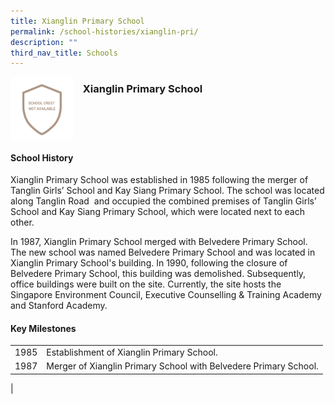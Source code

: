 ```yaml
---
title: Xianglin Primary School
permalink: /school-histories/xianglin-pri/
description: ""
third_nav_title: Schools
---
```

<img src="/images/xianglinpri.png" style="width:20%;margin-right:15px;" align="left">

### **Xianglin Primary School**

<br clear="left">



#### **School History**
Xianglin Primary School was established in 1985 following the merger of Tanglin Girls’ School and Kay Siang Primary School. The school was located along Tanglin Road &nbsp;and occupied the combined premises of Tanglin Girls’ School and Kay Siang Primary School, which were located next to each other.  
  
In 1987, Xianglin Primary School merged with Belvedere Primary School. The new school was named Belvedere Primary School and was located in Xianglin Primary School's building. In 1990, following the closure of Belvedere Primary School, this building was demolished. Subsequently, office buildings were built on the site. Currently, the site hosts the Singapore Environment Council, Executive Counselling &amp; Training Academy and Stanford Academy.

#### **Key Milestones**

|  |  |
|:---:|---|
| 1985 | Establishment of Xianglin Primary School. |
| 1987 | Merger of Xianglin Primary School with Belvedere Primary School. |
|

